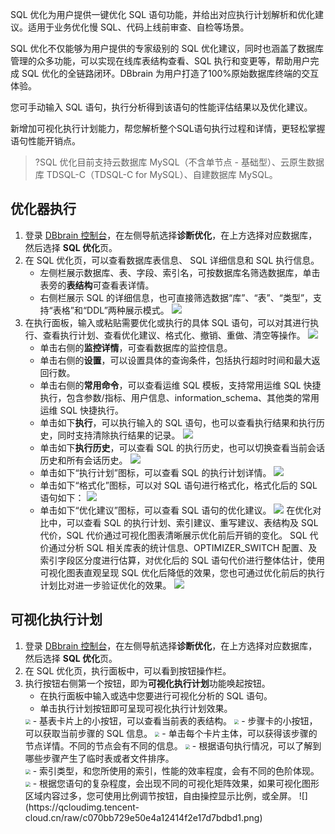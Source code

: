 SQL 优化为用户提供一键优化 SQL 语句功能，并给出对应执行计划解析和优化建议。适用于业务优化慢 SQL、代码上线前审查、自检等场景。

SQL 优化不仅能够为用户提供的专家级别的 SQL 优化建议，同时也涵盖了数据库管理的众多功能，可以实现在线库表结构查看、SQL 执行和变更等，帮助用户完成 SQL 优化的全链路闭环。DBbrain 为用户打造了100%原始数据库终端的交互体验。

您可手动输入 SQL 语句，执行分析得到该语句的性能评估结果以及优化建议。

新增加可视化执行计划能力，帮您解析整个SQL语句执行过程和详情，更轻松掌握语句性能开销点。

>?SQL 优化目前支持云数据库 MySQL（不含单节点 - 基础型）、云原生数据库 TDSQL-C（TDSQL-C for MySQL）、自建数据库 MySQL。

## 优化器执行
1. 登录 [DBbrain 控制台](https://console.cloud.tencent.com/dbbrain/analysis)，在左侧导航选择**诊断优化**，在上方选择对应数据库，然后选择 **SQL 优化**页。
2. 在 SQL 优化页，可以查看数据库表信息、 SQL 详细信息和 SQL 执行信息。
   - 左侧栏展示数据库、表、字段、索引名，可按数据库名筛选数据库，单击表旁的**表结构**可查看表详情。
   - 右侧栏展示 SQL 的详细信息，也可直接筛选数据“库”、“表”、“类型”，支持“表格”和“DDL”两种展示模式。
![](https://main.qcloudimg.com/raw/d736607c8d152f84422ff414b2e0711a.png)
3. 在执行面板，输入或粘贴需要优化或执行的具体 SQL 语句，可以对其进行执行、查看执行计划、查看优化建议、格式化、撤销、重做、清空等操作。
![](https://main.qcloudimg.com/raw/d6ef46c1a3095625b39a75ff208ef961.png)
   - 单击右侧的**监控详情**，可查看数据库的监控信息。
   - 单击右侧的**设置**，可以设置具体的查询条件，包括执行超时时间和最大返回行数。
   - 单击右侧的**常用命令**，可以查看运维 SQL 模板，支持常用运维 SQL 快捷执行，包含参数/指标、用户信息、information_schema、其他类的常用运维 SQL 快捷执行。
   - 单击如下**执行**，可以执行输入的 SQL 语句，也可以查看执行结果和执行历史，同时支持清除执行结果的记录。
![](https://main.qcloudimg.com/raw/86a6422b6516135af8b9344a2d7f9de3.png)
   - 单击如下**执行历史**，可以查看 SQL 的执行历史，也可以切换查看当前会话历史和所有会话历史。
![](https://main.qcloudimg.com/raw/c84a4fde741532477931be9a36764f0d.png)
   - 单击如下“执行计划”图标，可以查看 SQL 的执行计划详情。
![](https://main.qcloudimg.com/raw/018560280fd2ccb6911e0254e1c961f2.png)
   - 单击如下“格式化”图标，可以对 SQL 语句进行格式化，格式化后的 SQL 语句如下：
![](https://main.qcloudimg.com/raw/b3dcdf4c54baafed40c6c7d14bad48f8.png)
   - 单击如下“优化建议”图标，可以查看 SQL 语句的优化建议。
![](https://main.qcloudimg.com/raw/cce2a00fb5e9d77b478df5f7cb2a2164.png)
在优化对比中，可以查看 SQL 的执行计划、索引建议、重写建议、表结构及 SQL 代价，SQL 代价通过可视化图表清晰展示优化前后开销的变化。
    SQL 代价通过分析 SQL 相关库表的统计信息、OPTIMIZER_SWITCH 配置、及索引字段区分度进行估算，对优化后的 SQL 语句代价进行整体估计，使用可视化图表直观呈现 SQL 优化后降低的效果，您也可通过优化前后的执行计划比对进一步验证优化的效果。
![](https://main.qcloudimg.com/raw/b6e9431df017f5bbc877d0f5aa149fbc.png)

## 可视化执行计划
1. 登录 [DBbrain 控制台](https://console.cloud.tencent.com/dbbrain/analysis)，在左侧导航选择**诊断优化**，在上方选择对应数据库，然后选择 **SQL 优化**页。
2. 在 SQL 优化页，执行面板中，可以看到按钮操作栏。
3. 执行按钮右侧第一个按钮，即为**可视化执行计划**功能唤起按钮。
   - 在执行面板中输入或选中您要进行可视化分析的 SQL 语句。
   - 单击执行计划按钮即可呈现可视化执行计划效果。
   <img src="https://qcloudimg.tencent-cloud.cn/raw/297baca46565686bf5305ce2f8c7c858.png" style="zoom:50%;" />
   - 基表卡片上的小按钮，可以查看当前表的表结构。
   <img src="https://qcloudimg.tencent-cloud.cn/raw/169c2903cf4f1484111a7bddff4eb296.png" style="zoom: 45%;" />
   - 步骤卡的小按钮，可以获取当前步骤的 SQL 信息。
   <img src="https://qcloudimg.tencent-cloud.cn/raw/b5194b7aac9bc1f3e2d1aa495b461798.png" style="zoom:45%;" />
   - 单击每个卡片主体，可以获得该步骤的节点详情。不同的节点会有不同的信息。
   <img src="https://qcloudimg.tencent-cloud.cn/raw/2cae52cfa8ebe60440615f084a1c7f40.png" style="zoom:45%;" />
   - 根据语句执行情况，可以了解到哪些步骤产生了临时表或者文件排序。<br>
   <img src="https://qcloudimg.tencent-cloud.cn/raw/1b79bfbc4396a72c0585c1242b87a027.png" style="zoom:50%;" />
   - 索引类型，和您所使用的索引，性能的效率程度，会有不同的色阶体现。<br>
   <img src="https://qcloudimg.tencent-cloud.cn/raw/b5816ba38dc8f77beaf9b9829b2e5f47.png" style="zoom:50%;" />
   - 根据您语句的复杂程度，会出现不同的可视化矩阵效果，如果可视化图形区域内容过多，您可使用比例调节按钮，自由操控显示比例，或全屏。
   ![](https://qcloudimg.tencent-cloud.cn/raw/c070bb729e50e4a12414f2e17d7bdbd1.png)
   
   
   